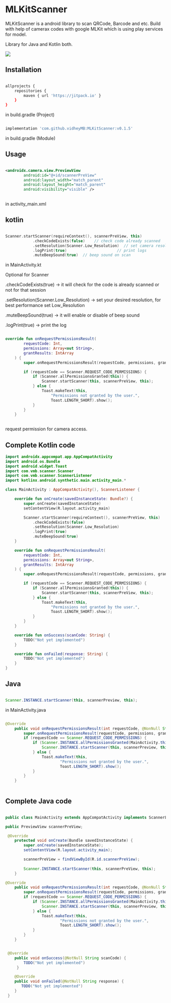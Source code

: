 # MLKitScanner
MLKitScanner is a android library to scan QRCode, Barcode and etc.
Build with help of camerax codes with google MLKit which is using play services for model.

Library for Java and Kotlin both.

[![](https://jitpack.io/v/vidheyMB/MLKitScanner.svg)](https://jitpack.io/#vidheyMB/MLKitScanner)


## Installation

```bash

allprojects {
    repositories {
        maven { url 'https://jitpack.io' }
    }
}

```
in build.gradle (Project)


```bash

implementation 'com.github.vidheyMB:MLKitScanner:v0.1.5'

```
in build.gradle (Module)

## Usage 

```xml

<androidx.camera.view.PreviewView
        android:id="@+id/scannerPreView"
        android:layout_width="match_parent"
        android:layout_height="match_parent"
        android:visibility="visible" />
        
```

in activity_main.xml


## kotlin 

```kotlin

Scanner.startScanner(requireContext(), scannerPreView, this)
            .checkCodeExists(false)    // check code already scanned
            .setResolution(Scanner.Low_Resolution)  // set camera resolution
            .logPrint(true)                      // print logs
            .muteBeepSound(true)  // beep sound on scan

```

in MainActivity.kt 

Optional for Scanner

.checkCodeExists(true) -> it will check for the code is already scanned or not for that session

.setResolution(Scanner.Low_Resolution) -> set your desired resolution, for best performance set Low_Resolution

.muteBeepSound(true) -> it will enable or disable of beep sound

.logPrint(true) -> print the log


```kotlin

override fun onRequestPermissionsResult(
        requestCode: Int,
        permissions: Array<out String>,
        grantResults: IntArray
    ) {
        super.onRequestPermissionsResult(requestCode, permissions, grantResults)

        if (requestCode == Scanner.REQUEST_CODE_PERMISSIONS) {
            if (Scanner.allPermissionsGranted(this)) {
                Scanner.startScanner(this, scannerPreView, this);
            } else {
                Toast.makeText(this,
                    "Permissions not granted by the user.",
                    Toast.LENGTH_SHORT).show();
            }
        }
    }
    
```
request permission for camera access.


## Complete Kotlin code

```kotlin
import androidx.appcompat.app.AppCompatActivity
import android.os.Bundle
import android.widget.Toast
import com.vmb.scanner.Scanner
import com.vmb.scanner.ScannerListener
import kotlinx.android.synthetic.main.activity_main.*

class MainActivity : AppCompatActivity(), ScannerListener {

    override fun onCreate(savedInstanceState: Bundle?) {
        super.onCreate(savedInstanceState)
        setContentView(R.layout.activity_main)

        Scanner.startScanner(requireContext(), scannerPreView, this)
            .checkCodeExists(false)
            .setResolution(Scanner.Low_Resolution)
            .logPrint(true)
            .muteBeepSound(true)
    }

    override fun onRequestPermissionsResult(
        requestCode: Int,
        permissions: Array<out String>,
        grantResults: IntArray
    ) {
        super.onRequestPermissionsResult(requestCode, permissions, grantResults)

        if (requestCode == Scanner.REQUEST_CODE_PERMISSIONS) {
            if (Scanner.allPermissionsGranted(this)) {
                Scanner.startScanner(this, scannerPreView, this);
            } else {
                Toast.makeText(this,
                    "Permissions not granted by the user.",
                    Toast.LENGTH_SHORT).show();
            }
        }
    }

    override fun onSuccess(scanCode: String) {
        TODO("Not yet implemented")
    }

    override fun onFailed(response: String) {
        TODO("Not yet implemented")
    }
}
```


## Java

```java

Scanner.INSTANCE.startScanner(this, scannerPreview, this);

```
in MainActivity.java

```java

@Override
    public void onRequestPermissionsResult(int requestCode, @NonNull String[] permissions, @NonNull int[] grantResults) {
        super.onRequestPermissionsResult(requestCode, permissions, grantResults);
        if (requestCode == Scanner.REQUEST_CODE_PERMISSIONS) {
            if (Scanner.INSTANCE.allPermissionsGranted(MainActivity.this)) {
                Scanner.INSTANCE.startScanner(this, scannerPreview, this);
            } else {
                Toast.makeText(this,
                        "Permissions not granted by the user.",
                        Toast.LENGTH_SHORT).show();
            }
        }
    }
    
```

## Complete Java code

```java

public class MainActivity extends AppCompatActivity implements ScannerListener {

public PreviewView scannerPreView;

 @Override
    protected void onCreate(Bundle savedInstanceState) {
        super.onCreate(savedInstanceState);
        setContentView(R.layout.activity_main);

        scannerPreView = findViewById(R.id.scannerPreView);
       
        Scanner.INSTANCE.startScanner(this, scannerPreView, this);
    }

@Override
    public void onRequestPermissionsResult(int requestCode, @NonNull String[] permissions, @NonNull int[] grantResults) {
        super.onRequestPermissionsResult(requestCode, permissions, grantResults);
        if (requestCode == Scanner.REQUEST_CODE_PERMISSIONS) {
            if (Scanner.INSTANCE.allPermissionsGranted(MainActivity.this)) {
                Scanner.INSTANCE.startScanner(this, scannerPreview, this);
            } else {
                Toast.makeText(this,
                        "Permissions not granted by the user.",
                        Toast.LENGTH_SHORT).show();
            }
        }
    }


 @Override
    public void onSuccess(@NotNull String scanCode) {
        TODO("Not yet implemented")
     }

    @Override
    public void onFailed(@NotNull String response) {
       TODO("Not yet implemented")
    }
 }
  
```
